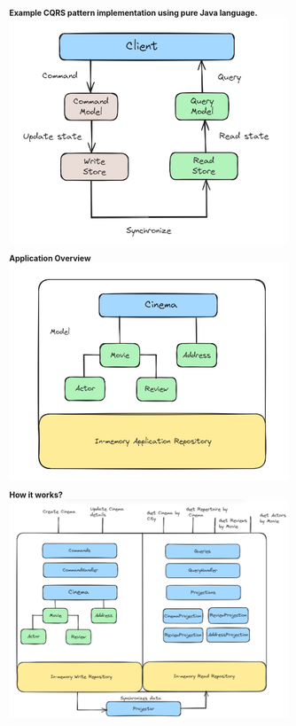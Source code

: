 **Example CQRS pattern implementation using pure Java language.**
![Diagram.PNG](docs%2Fimages%2FDiagram.PNG)

**Application Overview**
![Diagram_2.PNG](docs%2Fimages%2FDiagram_2.PNG)

**How it works?**
![Diagram_3.PNG](docs%2Fimages%2FDiagram_3.PNG)